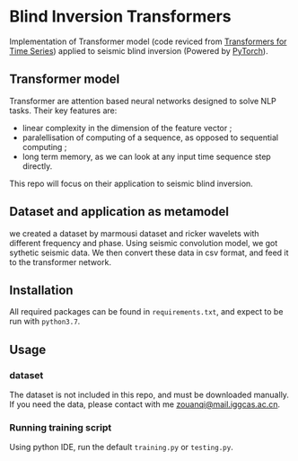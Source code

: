 # Blind Inversion Transformers

Implementation of Transformer model (code reviced from [Transformers for Time Series](https://github.com/maxjcohen/transformer)) 
applied to seismic blind inversion (Powered by [PyTorch](https://pytorch.org/)).

## Transformer model

Transformer are attention based neural networks designed to solve NLP tasks. Their key features are:

- linear complexity in the dimension of the feature vector ;
- paralellisation of computing of a sequence, as opposed to sequential computing ;
- long term memory, as we can look at any input time sequence step directly.

This repo will focus on their application to seismic blind inversion.

## Dataset and application as metamodel

 we created a dataset by marmousi dataset and ricker wavelets with different frequency and phase. Using seismic convolution model, we got sythetic seismic data. We then convert these data in csv format, and feed it to the transformer network.

## Installation

All required packages can be found in `requirements.txt`, and expect to be run with `python3.7`. 

## Usage

### dataset

The dataset is not included in this repo, and must be downloaded manually. If you need the data, please contact with me zouanqi@mail.iggcas.ac.cn.

### Running training script

Using python IDE, run the default `training.py` or `testing.py`.

